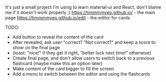 It's just a small project I'm using to learn material-ui and React, don't blame me if it doesn't work properly ;)
https://timmmmyeo.github.io/ - the main page
https://timmmmyeo.github.io/edit - the editor for cards

TODO:
- Add button to reveal the content of the card
- After revealed, ask user "correct? "Not correct?" and keep a score to show on the final page 
- (toast: "nice!" if they get it right, "better luck next time!" otherwise)
- Create final page, and don't allow users to switch back to a previous flashcard (maybe make this an option later)
- Make content of the card bigger to fill the screen
- Add a menu to switch between the editor and using the flashcards